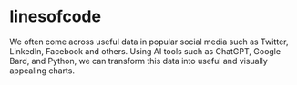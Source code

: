 # linesofcode
We often come across useful data in popular social media such as Twitter, LinkedIn, Facebook and  others. Using AI tools such as ChatGPT, Google Bard, and Python, we can transform this data into useful and  visually appealing charts.
